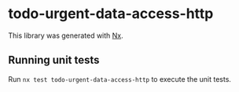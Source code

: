 # todo-urgent-data-access-http

This library was generated with [Nx](https://nx.dev).

## Running unit tests

Run `nx test todo-urgent-data-access-http` to execute the unit tests.

